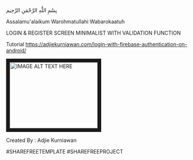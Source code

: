 بِسْمِ اللَّهِ الرَّحْمَنِ الرَّحِيم

Assalamu'alaikum Warohmatullahi Wabarokaatuh

LOGIN & REGISTER SCREEN MINIMALIST WITH VALIDATION FUNCTION

Tutorial
https://adjiekurniawan.com/login-with-firebase-authentication-on-android/

<a href="http://www.youtube.com/watch?feature=player_embedded&v=x3CivhKIBtM
" target="_blank"><img src="http://img.youtube.com/vi/x3CivhKIBtM/0.jpg" 
alt="IMAGE ALT TEXT HERE" width="240" height="180" border="10" /></a>


Created By : Adjie Kurniawan


#SHAREFREETEMPLATE
#SHAREFREEPROJECT
